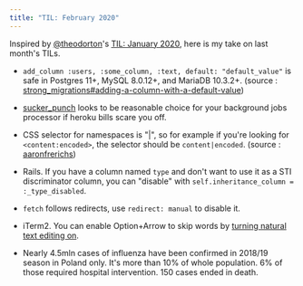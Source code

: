 ```yaml
---
title: "TIL: February 2020"
---
```


Inspired by [@theodorton](https://github.com/theodorton)'s
[TIL: January 2020](https://theodorton.github.io/til-january-2020/]),
here is my take on last month's TILs.

- `add_column :users, :some_column, :text, default: "default_value"`
  is safe in Postgres 11+, MySQL 8.0.12+, and MariaDB 10.3.2+.
  (source : [strong_migrations#adding-a-column-with-a-default-value](https://github.com/ankane/strong_migrations#adding-a-column-with-a-default-value))

- [sucker_punch](https://github.com/brandonhilkert/sucker_punch) looks to
  be reasonable choice for your background jobs processor if heroku bills scare you off.

- CSS selector for namespaces is "|", so for example if you're looking
  for `<content:encoded>`, the selector should be `content|encoded`.
  (source : [aaronfrerichs](https://www.aaronfrerichs.com/2010/06/nokogiri-and-css-selectors-with-namespaces/))

- Rails. If you have a column named `type` and don't want to use it as
  a STI discriminator column, you can "disable" with
  `self.inheritance_column = :_type_disabled`.

- `fetch` follows redirects, use `redirect: manual` to disable it.

- iTerm2. You can enable Option+Arrow to skip words by
  [turning natural text editing on](https://apple.stackexchange.com/a/293988).

- Nearly 4.5mln cases of influenza have been confirmed in 2018/19 season
  in Poland only. It's more than 10% of whole population.
  6% of those required hospital intervention.
  150 cases ended in death.

